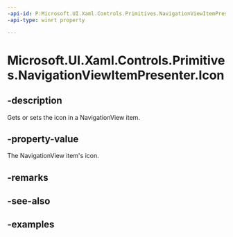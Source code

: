 ```yaml
---
-api-id: P:Microsoft.UI.Xaml.Controls.Primitives.NavigationViewItemPresenter.Icon
-api-type: winrt property

---
```

<!-- Property syntax.
public IconElement Icon { get;  set; }
-->

# Microsoft.UI.Xaml.Controls.Primitives.NavigationViewItemPresenter.Icon


## -description

Gets or sets the icon in a NavigationView item.


## -property-value

The NavigationView item's icon.


## -remarks


## -see-also


## -examples


